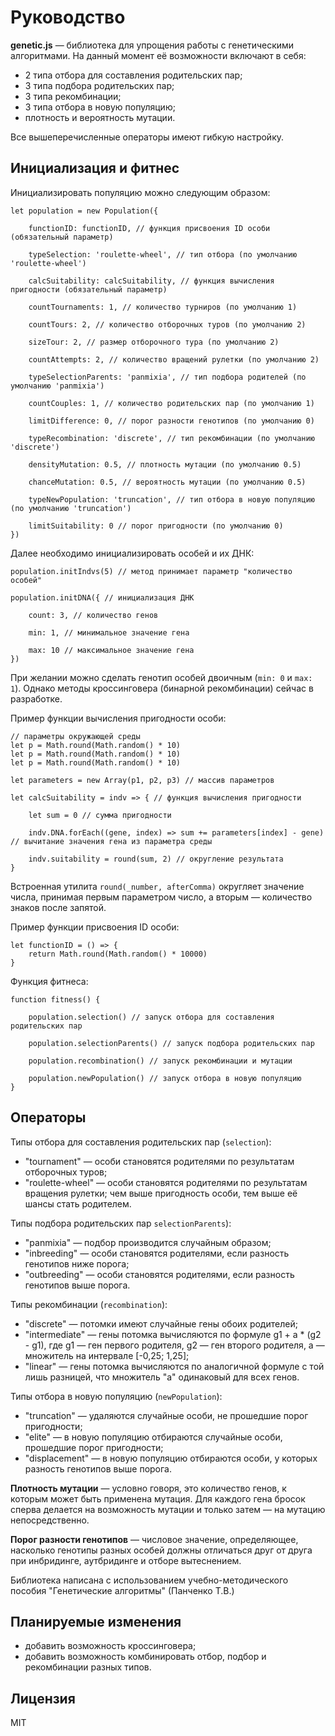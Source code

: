 # Руководство

**genetic.js** — библиотека для упрощения работы с генетическими алгоритмами. На данный момент её возможности включают в себя:

* 2 типа отбора для составления родительских пар;
* 3 типа подбора родительских пар;
* 3 типа рекомбинации;
* 3 типа отбора в новую популяцию;
* плотность и вероятность мутации.

Все вышеперечисленные операторы имеют гибкую настройку.

## Инициализация и фитнес

Инициализировать популяцию можно следующим образом:

	let population = new Population({
		
		functionID: functionID, // функция присвоения ID особи (обязательный параметр)
		
		typeSelection: 'roulette-wheel', // тип отбора (по умолчанию 'roulette-wheel')
		
		calcSuitability: calcSuitability, // функция вычисления пригодности (обязательный параметр)
		
		countTournaments: 1, // количество турниров (по умолчанию 1)
		
		countTours: 2, // количество отборочных туров (по умолчанию 2)
		
		sizeTour: 2, // размер отборочного тура (по умолчанию 2)
		
		countAttempts: 2, // количество вращений рулетки (по умолчанию 2)
		
		typeSelectionParents: 'panmixia', // тип подбора родителей (по умолчанию 'panmixia')
		
		countCouples: 1, // количество родительских пар (по умолчанию 1)
		
		limitDifference: 0, // порог разности генотипов (по умолчанию 0)
		
		typeRecombination: 'discrete', // тип рекомбинации (по умолчанию 'discrete')
		
		densityMutation: 0.5, // плотность мутации (по умолчанию 0.5)
		
		chanceMutation: 0.5, // вероятность мутации (по умолчанию 0.5)
		
		typeNewPopulation: 'truncation', // тип отбора в новую популяцию (по умолчанию 'truncation')
		
		limitSuitability: 0 // порог пригодности (по умолчанию 0)
	})

Далее необходимо инициализировать особей и их ДНК:

	population.initIndvs(5) // метод принимает параметр "количество особей"
	
	population.initDNA({ // инициализация ДНК
		
		count: 3, // количество генов
		
		min: 1, // минимальное значение гена
		
		max: 10 // максимальное значение гена
	})

При желании можно сделать генотип особей двоичным (`min: 0` и `max: 1`). Однако методы кроссинговера (бинарной рекомбинации) сейчас в разработке.

Пример функции вычисления пригодности особи:

	// параметры окружающей среды
	let p = Math.round(Math.random() * 10)
	let p = Math.round(Math.random() * 10)
	let p = Math.round(Math.random() * 10)

	let parameters = new Array(p1, p2, p3) // массив параметров

	let calcSuitability = indv => { // функция вычисления пригодности

		let sum = 0 // сумма пригодности
		
		indv.DNA.forEach((gene, index) => sum += parameters[index] - gene) // вычитание значения гена из параметра среды
		
		indv.suitability = round(sum, 2) // округление результата
	}

Встроенная утилита `round(_number, afterComma)` округляет значение числа, принимая первым параметром число, а вторым — количество знаков после запятой.

Пример функции присвоения ID особи:

	let functionID = () => {
		return Math.round(Math.random() * 10000)
	}

Функция фитнеса:

	function fitness() {
		
		population.selection() // запуск отбора для составления родительских пар
		
		population.selectionParents() // запуск подбора родительских пар
		
		population.recombination() // запуск рекомбинации и мутации
		
		population.newPopulation() // запуск отбора в новую популяцию
	}

## Операторы

Типы отбора для составления родительских пар (`selection`):

* "tournament" — особи становятся родителями по результатам отборочных туров;
* "roulette-wheel" — особи становятся родителями по результатам вращения рулетки; чем выше пригодность особи, тем выше её шансы стать родителем.

Типы подбора родительских пар `selectionParents`):

* "panmixia" — подбор производится случайным образом;
* "inbreeding" — особи становятся родителями, если разность генотипов ниже порога;
* "outbreeding" — особи становятся родителями, если разность генотипов выше порога.

Типы рекомбинации (`recombination`):

* "discrete" — потомки имеют случайные гены обоих родителей;
* "intermediate" — гены потомка вычисляются по формуле g1 + a * (g2 - g1), где g1 — ген первого родителя, g2 — ген второго родителя, a — множитель на интервале [-0,25; 1,25];
* "linear" — гены потомка вычисляются по аналогичной формуле с той лишь разницей, что множитель "a" одинаковый для всех генов.

Типы отбора в новую популяцию (`newPopulation`):

* "truncation" — удаляются случайные особи, не прошедшие порог пригодности;
* "elite" — в новую популяцию отбираются случайные особи, прошедшие порог пригодности;
* "displacement" — в новую популяцию отбираются особи, у которых разность генотипов выше порога.

**Плотность мутации** — условно говоря, это количество генов, к которым может быть применена мутация. Для каждого гена бросок сперва делается на возможность мутации и только затем — на мутацию непосредственно.

**Порог разности генотипов** — числовое значение, определяющее, насколько генотипы разных особей должны отличаться друг от друга при инбридинге, аутбридинге и отборе вытеснением.

Библиотека написана с использованием учебно-методического пособия "Генетические алгоритмы" (Панченко Т.В.)

## Планируемые изменения

* добавить возможность кроссинговера;
* добавить возможность комбинировать отбор, подбор и рекомбинации разных типов.

## Лицензия

MIT